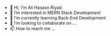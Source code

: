 - 👋 Hi, I’m Ali Hasasn Riyad
- 👀 I’m interested in MERN Stack Development 
- 🌱 I’m currently learning Back-End Development
- 💞️ I’m looking to collaborate on ...
- 📫 How to reach me ...

<!---
mdalihasanriyad/mdalihasanriyad is a ✨ special ✨ repository because its `README.md` (this file) appears on your GitHub profile.
You can click the Preview link to take a look at your changes.
--->
